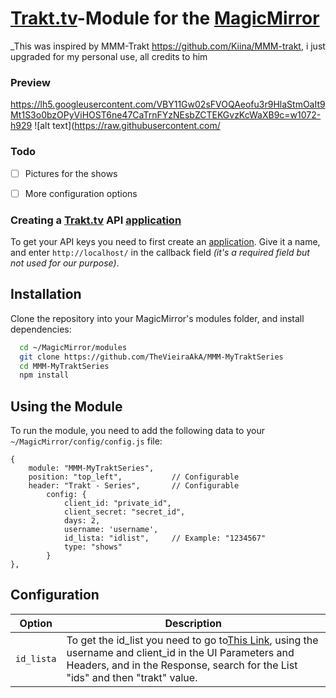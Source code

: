 # [Trakt.tv]-Module for the [MagicMirror](https://github.com/MichMich/MagicMirror/)
_This was inspired by MMM-Trakt https://github.com/Kiina/MMM-trakt, i just upgraded for my personal use, all credits to him

### Preview

https://lh5.googleusercontent.com/VBY11Gw02sFVOQAeofu3r9HlaStmOaIt9Mt1S3o0bzOPyViHOST6ne47CaTrnFYzNEsbZCTEKGvzKcWaXB9c=w1072-h929
![alt text](https://raw.githubusercontent.com/


### Todo

- [ ] Pictures for the shows
- [ ] More configuration options


### Creating a [Trakt.tv] API [application]

To get your API keys you need to first create an [application]. Give it a name, and enter `http://localhost/` in the callback field _(it's a required field but not used for our purpose)_.


## Installation

Clone the repository into your MagicMirror's modules folder, and install dependencies:

```sh
  cd ~/MagicMirror/modules
  git clone https://github.com/TheVieiraAkA/MMM-MyTraktSeries
  cd MMM-MyTraktSeries
  npm install
```


## Using the Module

To run the module, you need to add the following data to your ` ~/MagicMirror/config/config.js` file:

```
{
    module: "MMM-MyTraktSeries", 
    position: "top_left",           // Configurable
    header: "Trakt - Series",       // Configurable
        config: {
            client_id: "private_id",
            client_secret: "secret_id",
            days: 2,
            username: 'username',
            id_lista: "idlist",     // Example: "1234567"
            type: "shows" 
        }
},
```

## Configuration

| Option            | Description
| ----------------- | -----------
| `id_lista`        | To get the id_list you need to go to[This Link](https://trakt.docs.apiary.io/#reference/users/lists/get-a-user's-custom-lists?console=1), using the username and client_id in the UI Parameters and Headers, and in the Response, search for the List "ids" and then "trakt" value.



[Trakt.tv]:(https://trakt.tv/)
[application]: (https://trakt.tv/oauth/applications/new)
